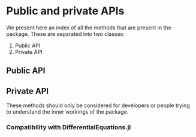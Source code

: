 # Public and private APIs

We present here an index of all the methods that are present in the package. These are separated into two classes:
1. Public API
2. Private API

## Public API




## Private API

These methods should only be considered for developers or people trying to understand the inner workings of the package.

### Compatibility with DifferentialEquations.jl